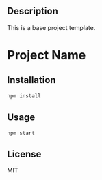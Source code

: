 ## Description

This is a base project template.

# Project Name

## Installation

```bash
npm install
```

## Usage

```bash
npm start
```

## License

MIT
